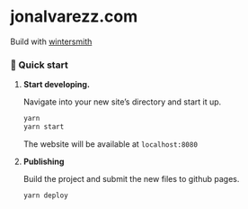 # jonalvarezz.com
Build with [wintersmith](https://github.com/jnordberg/wintersmith)


### 🚀 Quick start

1.  **Start developing.**

    Navigate into your new site’s directory and start it up.

    ```sh
    yarn
    yarn start
    ```
		
    The website will be available at `localhost:8080`

1.  **Publishing**

    Build the project and submit the new files to github pages.

    ```
    yarn deploy
    ```
